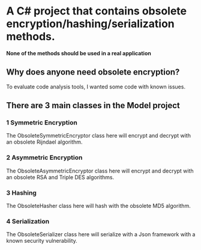 # A C# project that contains obsolete encryption/hashing/serialization methods.
**None of the methods should be used in a real application**

## Why does anyone need obsolete encryption?
To evaluate code analysis tools, I wanted some code with known issues.

## There are 3 main classes in the Model project
### 1 Symmetric Encryption
The ObsoleteSymmetricEncryptor class here will encrypt and decrypt with an obsolete Rijndael algorithm.

### 2 Asymmetric Encryption
The ObsoleteAsymmetricEncryptor class here will encrypt and decrypt with an obsolete RSA and Triple DES algorithms.

### 3 Hashing
The ObsoleteHasher class here will hash with the obsolete MD5 algorithm.

### 4 Serialization
The ObsoleteSerializer class here will serialize with a Json framework with a known security vulnerability.
